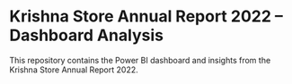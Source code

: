 # Krishna Store Annual Report 2022 – Dashboard Analysis
This repository contains the Power BI dashboard and insights from the Krishna Store Annual
Report 2022.

